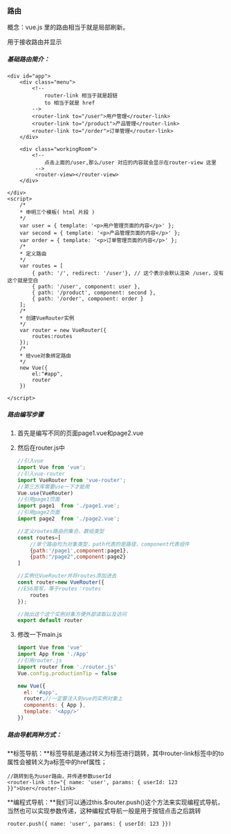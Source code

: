 ### 路由

概念：vue.js 里的路由相当于就是局部刷新。

<router-view></router-view>用于接收路由并显示

##### 基础路由简介：

```vue
<div id="app">
    <div class="menu">
        <!--
            router-link 相当于就是超链
            to 相当于就是 href
        -->
        <router-link to="/user">用户管理</router-link>
        <router-link to="/product">产品管理</router-link>
        <router-link to="/order">订单管理</router-link>
    </div>
     
    <div class="workingRoom">
        <!--
            点击上面的/user,那么/user 对应的内容就会显示在router-view 这里
         -->
         <router-view></router-view>   
    </div>
 
</div>
<script>
    /*
    * 申明三个模板( html 片段 )
    */
    var user = { template: '<p>用户管理页面的内容</p>' };
    var second = { template: '<p>产品管理页面的内容</p>' };
    var order = { template: '<p>订单管理页面的内容</p>' };
    /*
    * 定义路由
    */
    var routes = [
        { path: '/', redirect: '/user'}, // 这个表示会默认渲染 /user，没有这个就是空白
        { path: '/user', component: user },
        { path: '/product', component: second },
        { path: '/order', component: order }
    ];
    /*
    * 创建VueRouter实例
    */
    var router = new VueRouter({
        routes:routes
    });
    /*
    * 给vue对象绑定路由
    */
    new Vue({
        el:"#app",
        router
    })
 
</script>
```

##### 路由编写步骤

1. 首先是编写不同的页面page1.vue和page2.vue

2. 然后在router.js中

   ```JavaScript
   //引入vue
   import Vue from 'vue';
   //引入vue-router
   import VueRouter from 'vue-router';
   //第三方库需要use一下才能用
   Vue.use(VueRouter)
   //引用page1页面
   import page1  from './page1.vue';
   //引用page2页面
   import page2  from './page2.vue';
   
   //定义routes路由的集合，数组类型
   const routes=[
       //单个路由均为对象类型，path代表的是路径，component代表组件
       {path:'/page1',component:page1},
       {path:"/page2",component:page2}
   ]
   
   //实例化VueRouter并将routes添加进去
   const router=new VueRouter({
   //ES6简写，等于routes：routes
       routes
   });
   
   //抛出这个这个实例对象方便外部读取以及访问
   export default router
   ```

3. 修改一下main.js

   ```JavaScript
   import Vue from 'vue'
   import App from './App'
   //引用router.js
   import router from './router.js'
   Vue.config.productionTip = false
   
   new Vue({
     el: '#app',
     router,//一定要注入到vue的实例对象上
     components: { App },
     template: '<App/>'
   })
   ```

##### **路由导航两种方式：**

**标签导航：**标签导航<router-link><router-link>是通过转义为<a></a>标签进行跳转，其中router-link标签中的to属性会被转义为a标签中的href属性；

```vue
//跳转到名为user路由，并传递参数userId
<router-link :to="{ name: 'user', params: { userId: 123 }}">User</router-link>
```

**编程式导航：**我们可以通过this.$router.push()这个方法来实现编程式导航，当然也可以实现参数传递，这种编程式导航一般是用于按钮点击之后跳转

```vue
router.push({ name: 'user', params: { userId: 123 }})
```

